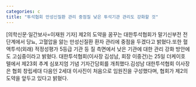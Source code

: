 ```yaml
---
categories: c
title: "투석협회 만성신질환 관리 중점질 낮은 투석기관 관리도 강화할 것"
---
```

[의학신문·일간보사=이재원 기자] 제2의 도약을 꿈꾸는 대한투석협회가 말기신부전 전 단계에서 당뇨, 고혈압을 앓는 만성신질환 환자 관리에 중점을 두겠다고 밝혔다.또한 혈액투석(외래) 적정성평가 5등급 기관 등 질 측면에서 낮은 기관에 대한 관리 강화 방안에도 고심중이라고 밝혔다. 대한투석협회(이사장 김성남, 회장 이중건)는 25일 더케이호텔에서 제23회 추계 심포지엄 기념 기자간담회를 개최했다.김성남 대한투석협회 이사장은 협회 창립세대 다음인 2세대 이사진이 처음으로 임원진을 구성했다며, 협회가 제2의 도약을 앞두고 있다고 밝혔다.